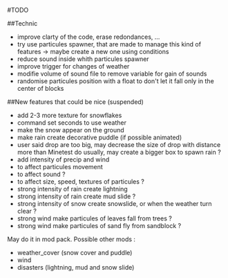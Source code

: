 #TODO

##Technic
- improve clarty of the code, erase redondances, ...
- try use particules spawner, that are made to manage this kind of features -> maybe create a new one using conditions
 - reduce sound inside whith particules spawner
- improve trigger for changes of weather
- modifie volume of sound file to remove variable for gain of sounds
- randomise particules position with a float to don't let it fall only in the center of blocks

##New features that could be nice (suspended)
- add 2-3 more texture for snowflakes
- command set seconds to use weather
- make the snow appear on the ground
- make rain create decorative puddle (if possible animated)
- user said drop are too big, may decrease the size of drop with distance more than Minetest do usually, may create a bigger box to spawn rain ?
- add intensity of precip and wind
 - to affect particules movement
 - to affect sound ?
 - to affect size, speed, textures of particules ?
 - strong intensity of rain create lightning
 - strong intensity of rain create mud slide ?
 - strong intensity of snow create snowslide, or when the weather turn clear ?
 - strong wind make particules of leaves fall from trees ?
 - strong wind make particules of sand fly from sandblock ?

May do it in mod pack.
Possible other mods :
- weather_cover (snow cover and puddle)
- wind
- disasters (lightning, mud and snow slide)

